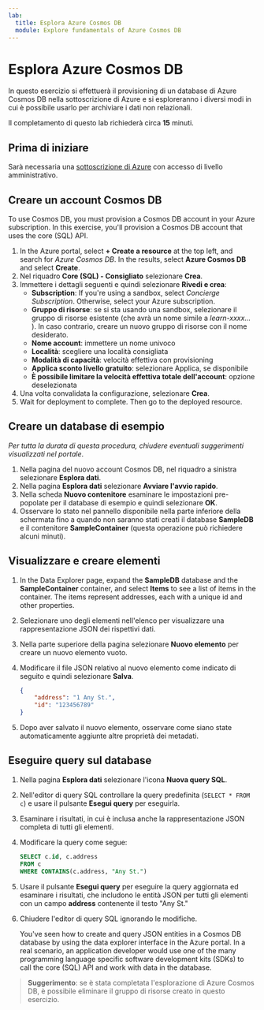 ```yaml
---
lab:
  title: Esplora Azure Cosmos DB
  module: Explore fundamentals of Azure Cosmos DB
---
```

# <a name="explore-azure-cosmos-db"></a>Esplora Azure Cosmos DB

In questo esercizio si effettuerà il provisioning di un database di Azure Cosmos DB nella sottoscrizione di Azure e si esploreranno i diversi modi in cui è possibile usarlo per archiviare i dati non relazionali.

Il completamento di questo lab richiederà circa **15** minuti.

## <a name="before-you-start"></a>Prima di iniziare

Sarà necessaria una [sottoscrizione di Azure](https://azure.microsoft.com/free) con accesso di livello amministrativo.

## <a name="create-a-cosmos-db-account"></a>Creare un account Cosmos DB

To use Cosmos DB, you must provision a Cosmos DB account in your Azure subscription. In this exercise, you'll provision a Cosmos DB account that uses the core (SQL) API.

1. In the Azure portal, select <bpt id="p1">**</bpt>+ Create a resource<ept id="p1">**</ept> at the top left, and search for <bpt id="p2">*</bpt>Azure Cosmos DB<ept id="p2">*</ept>.  In the results, select <bpt id="p1">**</bpt>Azure Cosmos DB<ept id="p1">**</ept> and select  <bpt id="p2">**</bpt>Create<ept id="p2">**</ept>.
1. Nel riquadro **Core (SQL) - Consigliato** selezionare **Crea**.
1. Immettere i dettagli seguenti e quindi selezionare **Rivedi e crea**: 
    - <bpt id="p1">**</bpt>Subscription<ept id="p1">**</ept>: If you're using a sandbox, select <bpt id="p2">*</bpt>Concierge Subscription<ept id="p2">*</ept>. Otherwise, select your Azure subscription.
    - **Gruppo di risorse**: se si sta usando una sandbox, selezionare il gruppo di risorse esistente (che avrà un nome simile a *learn-xxxx...* ). In caso contrario, creare un nuovo gruppo di risorse con il nome desiderato.
    - **Nome account**: immettere un nome univoco
    - **Località**: scegliere una località consigliata
    - **Modalità di capacità**: velocità effettiva con provisioning
    - **Applica sconto livello gratuito**: selezionare Applica, se disponibile
    - **È possibile limitare la velocità effettiva totale dell'account**: opzione deselezionata
1. Una volta convalidata la configurazione, selezionare **Crea**.
1. Wait for deployment to complete. Then go to the deployed resource.

## <a name="create-a-sample-database"></a>Creare un database di esempio

*Per tutta la durata di questa procedura, chiudere eventuali suggerimenti visualizzati nel portale*.

1. Nella pagina del nuovo account Cosmos DB, nel riquadro a sinistra selezionare **Esplora dati**.
1. Nella pagina **Esplora dati** selezionare **Avviare l'avvio rapido**.
1. Nella scheda **Nuovo contenitore** esaminare le impostazioni pre-popolate per il database di esempio e quindi selezionare **OK**.
1. Osservare lo stato nel pannello disponibile nella parte inferiore della schermata fino a quando non saranno stati creati il database **SampleDB** e il contenitore **SampleContainer** (questa operazione può richiedere alcuni minuti).

## <a name="view-and-create-items"></a>Visualizzare e creare elementi

1. In the Data Explorer page, expand the <bpt id="p1">**</bpt>SampleDB<ept id="p1">**</ept> database and the <bpt id="p2">**</bpt>SampleContainer<ept id="p2">**</ept> container, and select <bpt id="p3">**</bpt>Items<ept id="p3">**</ept> to see a list of items in the container. The items represent addresses, each with a unique id and other properties.
1. Selezionare uno degli elementi nell'elenco per visualizzare una rappresentazione JSON dei rispettivi dati.
1. Nella parte superiore della pagina selezionare **Nuovo elemento** per creare un nuovo elemento vuoto.
1. Modificare il file JSON relativo al nuovo elemento come indicato di seguito e quindi selezionare **Salva**.

    ```json
    {
        "address": "1 Any St.",
        "id": "123456789"
    }
    ```

1. Dopo aver salvato il nuovo elemento, osservare come siano state automaticamente aggiunte altre proprietà dei metadati.

## <a name="query-the-database"></a>Eseguire query sul database

1. Nella pagina **Esplora dati** selezionare l'icona **Nuova query SQL**.
1. Nell'editor di query SQL controllare la query predefinita (`SELECT * FROM c`) e usare il pulsante **Esegui query** per eseguirla.
1. Esaminare i risultati, in cui è inclusa anche la rappresentazione JSON completa di tutti gli elementi.
1. Modificare la query come segue:

    ```sql
    SELECT c.id, c.address
    FROM c
    WHERE CONTAINS(c.address, "Any St.")
    ```

1. Usare il pulsante **Esegui query** per eseguire la query aggiornata ed esaminare i risultati, che includono le entità JSON per tutti gli elementi con un campo **address** contenente il testo "Any St."
1. Chiudere l'editor di query SQL ignorando le modifiche.

    You've seen how to create and query JSON entities in a Cosmos DB database by using the data explorer interface in the Azure portal. In a real scenario, an application developer would use one of the many programming language specific software development kits (SDKs) to call the core (SQL) API and work with data in the database.

> **Suggerimento**: se è stata completata l'esplorazione di Azure Cosmos DB, è possibile eliminare il gruppo di risorse creato in questo esercizio.
